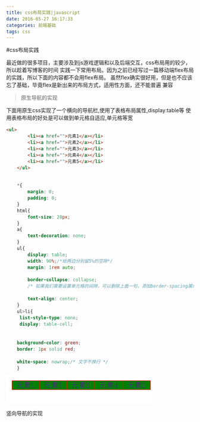 ```yaml
---
title: css布局实践|javascript
date: 2016-05-27 16:17:33
categories: 前端基础
tags: css
---
```


#css布局实践

最近做的很多项目，主要涉及到js游戏逻辑和以及后端交互，css布局用的较少，所以趁着写博客的时间
	实践一下常用布局。因为之前已经写过一篇移动端flex布局的实践，所以下面的内容都不会用flex布局。
	虽然flex确实很好用，但是也不应该忘了基础，毕竟flex是新出来的布局方式，适用性方面，还不能普遍
	兼容


>原生导航的实现

下面用原生css实现了一个横向的导航栏,使用了表格布局属性,display:table等
	使用表格布局的好处是可以做到单元格自适应,单元格等宽

```html
<ul>
		<li><a href="">元素1</a></li>
		<li><a href="">元素2</a></li>
		<li><a href="">元素3</a></li>
		<li><a href="">元素4</a></li>
		<li><a href="">元素5</a></li>
	</ul>


```

```css

	*{
		margin: 0;
		padding: 0;
	}
	html{
		font-size: 20px;
	}
	a{
		text-decoration: none;
	}
	ul{
		display: table;
		width: 90%;/*给两边分别留5%的空隙*/
		margin: 1rem auto;

		border-collapse: collapse; 
		/* 如果我们需要设置单元格的间隙，可以删除上面一句，添加border-spacing属性 */
	
		text-align: center;
	}
	ul>li{
	 list-style-type: none;
	 display: table-cell;
	
	
	background-color: green;
	border: 1px solid red;

	white-space: nowrap;/* 文字不换行 */
	}

```

![](uploads/csslayout/1.png)


竖向导航的实现